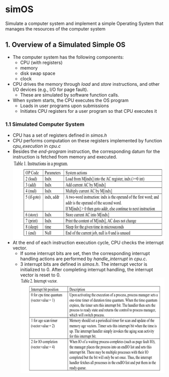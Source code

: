 # simOS
Simulate a computer system and implement a simple Operating System that manages the resources of the computer system

## 1. Overview of a Simulated Simple OS
* The computer system has the following components: 
  * CPU (with registers)
  * memory
  * disk swap space
  * clock
* CPU drives the memory through *load* and *store* instructions, and other I/O devices (e.g., I/O for page fault).
  * These are simulated by software function calls.
* When system starts, the CPU executes the OS program
  * Loads in user programs upon submissions
  * Initiates CPU registers for a user program so that CPU executes it
  
### 1.1 Simulated Computer System
* CPU has a set of registers defined in *simos.h*
* CPU performs computation on these registers implemented by function *cpu_execution* in *cpu.c*
* Besides the *end-program* instruction, the corresponding datum for the instruction is fetched from memory and executed.<br>
<img src="images/instruction.png" height=250 width=600 /><br>
* At the end of each instruction execution cycle, CPU checks the interrupt vector. 
  * If some interrupt bits are set, then the corresponding interrupt handling actions are performed by *handle_interrupt* in *cpu.c*.
  * 3 interrupt bits are defined in *simos.h*. The interrupt vector is initialized to 0. After completing interrupt handling, the interrupt vector is reset to 0.<br>
  <img src="images/interrupt.png" height=300 width=600 /><br>
